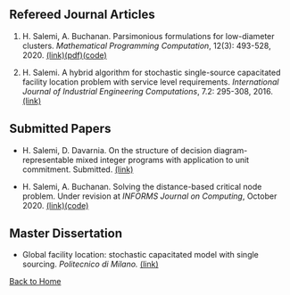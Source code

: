 ## Refereed Journal Articles

1. H. Salemi, A. Buchanan. Parsimonious formulations for low-diameter clusters. *Mathematical Programming Computation*, 12(3): 493-528, 2020. [(link)](https://link.springer.com/article/10.1007/s12532-020-00175-6)[(pdf)](https://drive.google.com/file/d/1SgL7xWAeExdoQ3SjR0zertfrOOCoOlWA/view?usp=sharing)[(code)](https://github.com/halisalemi/ParsimoniousKClub)

2. H. Salemi. A hybrid algorithm for stochastic single-source capacitated facility location problem
with service level requirements. *International Journal of Industrial Engineering Computations*, 7.2: 295-308, 2016. [(link)](http://m.growingscience.com/ijiec/Vol7/IJIEC_2015_37.pdf)

## Submitted Papers

- H. Salemi, D. Davarnia. On the structure of decision diagram-representable mixed integer programs with application to unit commitment. Submitted. [(link)](http://www.optimization-online.org/DB_HTML/2021/01/8234.html)

- H. Salemi, A. Buchanan. Solving the distance-based critical node problem. Under revision at *INFORMS Journal on Computing*, October 2020. [(link)](http://www.optimization-online.org/DB_HTML/2020/04/7751.html)[(code)](https://github.com/halisalemi/DCNP)

## Master Dissertation 

- Global facility location: stochastic capacitated model with single sourcing. *Politecnico di Milano.* [(link)](https://www.politesi.polimi.it/handle/10589/108091)

[Back to Home](./README.md)
